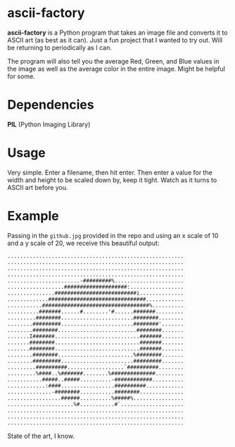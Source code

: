 ascii-factory
=============

**ascii-factory** is a Python program that takes an image file and converts it to ASCII art (as best as it can). Just a fun project that I wanted to try out. Will be returning to periodically as I can.

The program will also tell you the average Red, Green, and Blue values in the image as well as the average color in the entire image. Might be helpful for some.

Dependencies
============

**PIL** (Python Imaging Library)

Usage
=====

Very simple. Enter a filename, then hit enter. Then enter a value for the width and height to be scaled down by, keep it tight. Watch as it turns to ASCII art before you.

Example
=======

Passing in the `github.jpg` provided in the repo and using an x scale of 10 and a y scale of 20, we receive this beautiful output:
```
........................................................
........................................................
........................................................
........................................................
.......................-#########%......................
..................####################:.................
...............##########################i..............
.............###############################............
...........##################################%..........
..........#######......#........'#......#######.........
.........########.......................########........
........#########.......................########'.......
........########.........................########.......
.......I#######...........................#######.......
.......########...........................#######.......
.......########...........................#######.......
........########........................%########.......
........#########.......................#########.......
.........##########..................`##########........
.........%####..%#######........%##############.........
...........#####..#####..........-############..........
............:####.................##########............
..............-########...........########..............
.................######..........%#####%................
.....................%#...........#`....................
........................................................
........................................................
........................................................
```
State of the art, I know.
